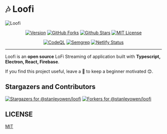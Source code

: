 # 🎶 Loofi
![Loofi](https://user-images.githubusercontent.com/69080584/233798174-acdad5e8-fe93-414d-95a1-db321ab5323c.png)

<div align="center">

  [![Version](https://img.shields.io/github/package-json/v/stanleyowen/loofi/master?color=61dafb&label=version)](https://github.com/stanleyowen/loofi/releases)
  [![GitHub Forks](https://img.shields.io/github/forks/stanleyowen/loofi?color=61dafb)](https://github.com/stanleyowen/loofi/network)
  [![Github Stars](https://img.shields.io/github/stars/stanleyowen/loofi?color=61dafb)](https://github.com/stanleyowen/loofi/stargazers)
  [![MIT License](https://img.shields.io/github/license/stanleyowen/loofi?color=61dafb)](https://github.com/stanleyowen/loofi/blob/master/LICENSE)

  [![CodeQL](https://github.com/stanleyowen/loofi/actions/workflows/codeql-analysis.yml/badge.svg)](https://github.com/stanleyowen/loofi/actions/workflows/codeql-analysis.yml)
  [![Semgrep](https://github.com/stanleyowen/loofi/actions/workflows/semgrep.yml/badge.svg)](https://github.com/stanleyowen/loofi/actions/workflows/semgrep.yml)
  [![Netlify Status](https://api.netlify.com/api/v1/badges/4ce8d1c2-6e6d-482f-93e3-b1c824c14944/deploy-status)](https://app.netlify.com/sites/loofi/deploys)
</div>
<hr />

Loofi is an **open source** LoFi Streaming of application built with **Typescript, Electron, React, Firebase**.

If you find this project useful, leave a 🌟 to keep a beginner motivated 😊.

## Stargazers and Contributors
[![Stargazers for @stanleyowen/loofi](https://reporoster.com/stars/dark/stanleyowen/loofi)](https://github.com/stanleyowen/loofi/stargazers)
[![Forkers for @stanleyowen/loofi](https://reporoster.com/forks/dark/stanleyowen/loofi)](https://github.com/stanleyowen/loofi/network/members)

## LICENSE
[MIT](LICENSE)